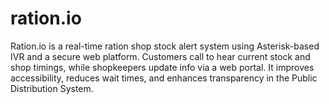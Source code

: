 # ration.io
Ration.io is a real-time ration shop stock alert system using Asterisk-based IVR and a secure web platform. Customers call to hear current stock and shop timings, while shopkeepers update info via a web portal. It improves accessibility, reduces wait times, and enhances transparency in the Public Distribution System. 

